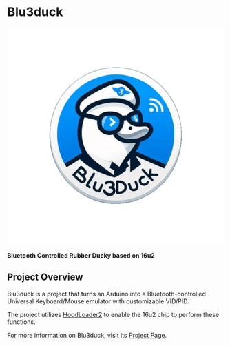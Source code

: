 # Blu3duck

![Blu3duck](Blu3duck.png)

**Bluetooth Controlled Rubber Ducky based on 16u2**

## Project Overview

Blu3duck is a project that turns an Arduino into a Bluetooth-controlled Universal Keyboard/Mouse emulator with customizable VID/PID.

The project utilizes [HoodLoader2](https://github.com/NicoHood/HoodLoader2) to enable the 16u2 chip to perform these functions. 

For more information on Blu3duck, visit its [Project Page](https://arlsdk.github.io/projects/blu3duck.html).
